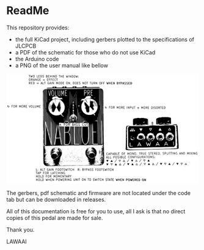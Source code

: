 # ReadMe #
This repository provides:
- the full KiCad project, including gerbers plotted to the specifications of JLCPCB
- a PDF of the schematic for those who do not use KiCad
- the Arduino code
- a PNG of the user manual like bellow

![Manual](Manual.png)

The gerbers, pdf schematic and firmware are not located under the code tab but can be downloaded in releases.

All of this documentation is free for you to use, all I ask is that no direct copies of this pedal are made for sale.

Thank you.

LAWAAI
